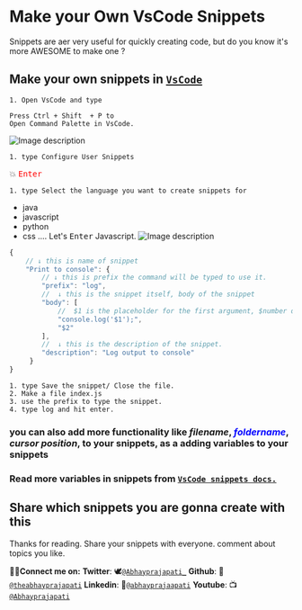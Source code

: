 # Make your Own VsCode Snippets

Snippets are aer very useful for quickly creating code, but do you know it's more AWESOME to make one ?

## Make your own snippets in [`VsCode`](https://code.visualstudio.com/download)

    1. Open VsCode and type

<code><p>Press <kbd>Ctrl</kbd> + <kbd>Shift </kbd> + <kbd>P</kbd> to Open Command Palette in VsCode.</p></code>


![Image description](https://dev-to-uploads.s3.amazonaws.com/uploads/articles/7n3geyx8ervk4rbqflx6.png)

    1. type Configure User Snippets

💥 <kbd style="color: red">Enter</kbd>

    1. type Select the language you want to create snippets for
<!--make a list of languages -->
- java
- javascript
- python
- css
....
Let's <kbd> Enter</kbd> Javascript.
![Image description](https://dev-to-uploads.s3.amazonaws.com/uploads/articles/ievhuzfh5fao5t39gyxn.png)
```javascript
{
    // ↓ this is name of snippet
    "Print to console": {
        // ↓ this is prefix the command will be typed to use it.
	 	"prefix": "log",
        //  ↓ this is the snippet itself, body of the snippet
	 	"body": [
            //  $1 is the placeholder for the first argument, $number defines tabindex for the snippet.
	 		"console.log('$1');",
	 		"$2"
	 	],
        //  ↓ this is the description of the snippet.
	 	"description": "Log output to console"
	 }
}
```


    1. type Save the snippet/ Close the file.
    2. Make a file index.js
    3. use the prefix to type the snippet.
    4. type log and hit enter.


### you can also add more functionality like *filename*, *<span style="color: blue">foldername</span>*, *cursor position*, to your snippets, as a adding variables to your snippets

### Read more variables in snippets from [`VsCode snippets docs.`](https://code.visualstudio.com/docs/editor/userdefinedsnippets#_variables)

## Share which snippets you are gonna create with this


Thanks for reading.
Share your snippets with everyone.
comment about topics you like.

**🤝🏾Connect me on:**
**Twitter**: 🕊️[`@Abhayprajapati_`](https://twitter.com/Abhayprajapati_)
**Github**: 🐧[`@theabhayprajapati`](https://github.com/theabhayprajapati)
**Linkedin**: 📌[`@abhayprajaapati`](https://www.linkedin.com/in/abhayprajaapati/)
**Youtube**: 📺[`@Abhayprajapati`](https://www.youtube.com/channel/UCUrQHSjXEAyboKLN_M0w0Mg)